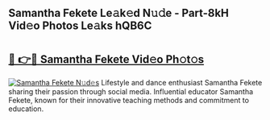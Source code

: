 ## Samantha Fekete Le𝚊k𝚎d N𝚞𝚍e - Part-8kH Vid𝚎o Photos Le𝚊ks hQB6C

# <h2><a href="http://fbg0rmo.evod.top/?m=Samantha+Fekete">🔗 👉🔴 Samantha Fekete Vid𝚎o Ph𝚘t𝚘s</a></h2>

[![Samantha Fekete N𝚞d𝚎s](https://i.imgur.com/8V9OHl7.gif)](http://fbg0rmo.evod.top/?m=Samantha+Fekete)
Lifestyle and dance enthusiast Samantha Fekete sharing their passion through social media. Influential educator Samantha Fekete, known for their innovative teaching methods and commitment to education. 
